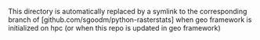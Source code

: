 This directory is automatically replaced by a symlink to the corresponding
branch of [github.com/sgoodm/python-rasterstats] when geo framework is initialized on hpc
(or when this repo is updated in geo framework)
